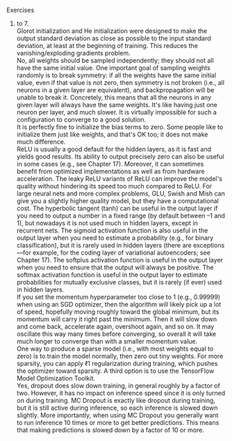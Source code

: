 Exercises  
1. to 7.  
Glorot initialization and He initialization were designed to make the output standard deviation as close as possible to the input standard deviation, at least at the beginning of training. This reduces the vanishing/exploding gradients problem.  
No, all weights should be sampled independently; they should not all have the same initial value. One important goal of sampling weights randomly is to break symmetry: if all the weights have the same initial value, even if that value is not zero, then symmetry is not broken (i.e., all neurons in a given layer are equivalent), and backpropagation will be unable to break it. Concretely, this means that all the neurons in any given layer will always have the same weights. It's like having just one neuron per layer, and much slower. It is virtually impossible for such a configuration to converge to a good solution.  
It is perfectly fine to initialize the bias terms to zero. Some people like to initialize them just like weights, and that's OK too; it does not make much difference.  
ReLU is usually a good default for the hidden layers, as it is fast and yields good results. Its ability to output precisely zero can also be useful in some cases (e.g., see Chapter 17). Moreover, it can sometimes benefit from optimized implementations as well as from hardware acceleration. The leaky ReLU variants of ReLU can improve the model's quality without hindering its speed too much compared to ReLU. For large neural nets and more complex problems, GLU, Swish and Mish can give you a slightly higher quality model, but they have a computational cost. The hyperbolic tangent (tanh) can be useful in the output layer if you need to output a number in a fixed range (by default between –1 and 1), but nowadays it is not used much in hidden layers, except in recurrent nets. The sigmoid activation function is also useful in the output layer when you need to estimate a probability (e.g., for binary classification), but it is rarely used in hidden layers (there are exceptions—for example, for the coding layer of variational autoencoders; see Chapter 17). The softplus activation function is useful in the output layer when you need to ensure that the output will always be positive. The softmax activation function is useful in the output layer to estimate probabilities for mutually exclusive classes, but it is rarely (if ever) used in hidden layers.  
If you set the momentum hyperparameter too close to 1 (e.g., 0.99999) when using an SGD optimizer, then the algorithm will likely pick up a lot of speed, hopefully moving roughly toward the global minimum, but its momentum will carry it right past the minimum. Then it will slow down and come back, accelerate again, overshoot again, and so on. It may oscillate this way many times before converging, so overall it will take much longer to converge than with a smaller momentum value.  
One way to produce a sparse model (i.e., with most weights equal to zero) is to train the model normally, then zero out tiny weights. For more sparsity, you can apply ℓ1 regularization during training, which pushes the optimizer toward sparsity. A third option is to use the TensorFlow Model Optimization Toolkit.  
Yes, dropout does slow down training, in general roughly by a factor of two. However, it has no impact on inference speed since it is only turned on during training. MC Dropout is exactly like dropout during training, but it is still active during inference, so each inference is slowed down slightly. More importantly, when using MC Dropout you generally want to run inference 10 times or more to get better predictions. This means that making predictions is slowed down by a factor of 10 or more.  
